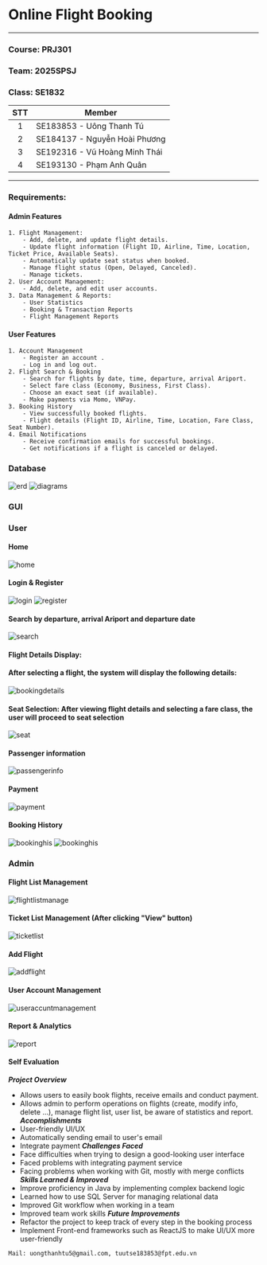 <!-- # prj301-25sp-se1832-01 -->

# Online Flight Booking

---

### Course: PRJ301

### Team: 2025SPSJ

### Class: SE1832

| STT | Member                        |
| :-: | ----------------------------- |
|  1  | SE183853 - Uông Thanh Tú      |
|  2  | SE184137 - Nguyễn Hoài Phương |
|  3  | SE192316 - Vũ Hoàng Minh Thái |
|  4  | SE193130 - Phạm Anh Quân      |

---

### Requirements:

#### Admin Features

```
1. Flight Management:
    - Add, delete, and update flight details.
    - Update flight information (Flight ID, Airline, Time, Location, Ticket Price, Available Seats).
    - Automatically update seat status when booked.
    - Manage flight status (Open, Delayed, Canceled).
    - Manage tickets.
2. User Account Management:
    - Add, delete, and edit user accounts.
3. Data Management & Reports:
    - User Statistics
    - Booking & Transaction Reports
    - Flight Management Reports
```

#### User Features

```
1. Account Management
    - Register an account .
    - Log in and log out.
2. Flight Search & Booking
    - Search for flights by date, time, departure, arrival Ariport.
    - Select fare class (Economy, Business, First Class).
    - Choose an exact seat (if available).
    - Make payments via Momo, VNPay.
3. Booking History
    - View successfully booked flights.
    - Flight details (Flight ID, Airline, Time, Location, Fare Class, Seat Number).
4. Email Notifications
    - Receive confirmation emails for successful bookings.
    - Get notifications if a flight is canceled or delayed.
```

### Database

![erd](images/ERD.jpg)
![diagrams](images/diagrams.png)

### GUI

### User

#### Home

![home](images/homepage.jpg)

#### Login & Register

![login](images/login.png)
![register](images/register.png)

#### Search by departure, arrival Ariport and departure date

![search](images/search.jpg)

#### Flight Details Display:

#### After selecting a flight, the system will display the following details:

![bookingdetails](images/bookingdetail.jpg)

#### Seat Selection: After viewing flight details and selecting a fare class, the user will proceed to seat selection

![seat](images/bookingseat.jpg)

#### Passenger information

![passengerinfo](images/passengerInfo.jpg)

#### Payment

![payment](images/payment.jpg)

#### Booking History

![bookinghis](images/bookinghis1.jpg)
![bookinghis](images/bookinghis.jpg)

### Admin

#### Flight List Management

![flightlistmanage](images/admin_dashboard.jpg)

#### Ticket List Management (After clicking "View" button)

![ticketlist](images/admin_ticketmana.png)

#### Add Flight

![addflight](images/admin_addflight.jpg)

#### User Account Management

![useraccuntmanagement](images/admin_useraccount.jpg)

#### Report & Analytics

![report](images/admin_report.jpg)

#### Self Evaluation

**_Project Overview_**

- Allows users to easily book flights, receive emails and conduct payment.
- Allows admin to perform operations on flights (create, modify info, delete ...), manage flight list, user list, be aware of statistics and report.
  **_Accomplishments_**
- User-friendly UI/UX
- Automatically sending email to user's email
- Integrate payment
  **_Challenges Faced_**
- Face difficulties when trying to design a good-looking user interface
- Faced problems with integrating payment service
- Facing problems when working with Git, mostly with merge conflicts
  **_Skills Learned & Improved_**
- Improve proficiency in Java by implementing complex backend logic
- Learned how to use SQL Server for managing relational data
- Improved Git workflow when working in a team
- Improved team work skills
  **_Future Improvements_**
- Refactor the project to keep track of every step in the booking process
- Implement Front-end frameworks such as ReactJS to make UI/UX more user-friendly

```
Mail: uongthanhtu5@gmail.com, tuutse183853@fpt.edu.vn
```
